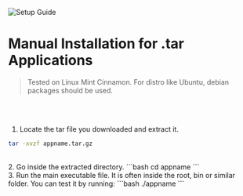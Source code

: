 ![Setup Guide](https://img.shields.io/badge/Setup-Guide-blue.svg)
# Manual Installation for .tar Applications
> Tested on Linux Mint Cinnamon. For distro like Ubuntu, debian packages should be used.

<br><br>  
1. Locate the tar file you downloaded and extract it.
```bash
tar -xvzf appname.tar.gz
```

<br>
2. Go inside the extracted directory.
```bash
cd appname
```

<br>
3. Run the main executable file. It is often inside the root, bin or similar folder.
You can test it by running:
```bash
./appname
```
<br>
